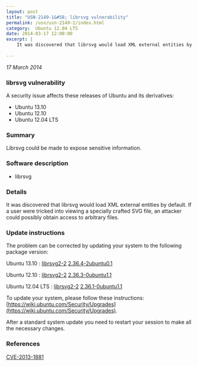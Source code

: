 ```yaml
---
layout: post
title: "USN-2149-1&#58; librsvg vulnerability"
permalink: /usn/usn-2149-1/index.html
category:  Ubuntu 12.04 LTS
date: 2014-03-17 12:00:00
excerpt: |
    It was discovered that librsvg would load XML external entities by default. If a user were tricked into viewing a specially crafted SVG file, an attacker could possibly obtain access to arbitrary files. 
    
--- 
```

 
 

*17 March 2014*

### librsvg vulnerability

A security issue affects these releases of Ubuntu and its derivatives:

* Ubuntu 13.10
* Ubuntu 12.10
* Ubuntu 12.04 LTS

### Summary

Librsvg could be made to expose sensitive information. 

### Software description

* librsvg 

### Details

It was discovered that librsvg would load XML external entities by default. If a user were tricked into viewing a specially crafted SVG file, an attacker could possibly obtain access to arbitrary files. 

### Update instructions

The problem can be corrected by updating your system to the following package version:

Ubuntu 13.10
 : [librsvg2-2](https://launchpad.net/ubuntu/+source/librsvg) <span> [2.36.4-2ubuntu0.1](https://launchpad.net/ubuntu/+source/librsvg/2.36.4-2ubuntu0.1) </span> 

Ubuntu 12.10
 : [librsvg2-2](https://launchpad.net/ubuntu/+source/librsvg) <span> [2.36.3-0ubuntu1.1](https://launchpad.net/ubuntu/+source/librsvg/2.36.3-0ubuntu1.1) </span> 

Ubuntu 12.04 LTS
 : [librsvg2-2](https://launchpad.net/ubuntu/+source/librsvg) <span> [2.36.1-0ubuntu1.1](https://launchpad.net/ubuntu/+source/librsvg/2.36.1-0ubuntu1.1) </span> 

To update your system, please follow these instructions: [https://wiki.ubuntu.com/Security/Upgrades](https://wiki.ubuntu.com/Security/Upgrades).

After a standard system update you need to restart your session to make all the necessary changes. 

### References

 
 [CVE-2013-1881](http://people.ubuntu.com/~ubuntu-security/cve/CVE-2013-1881)
 

